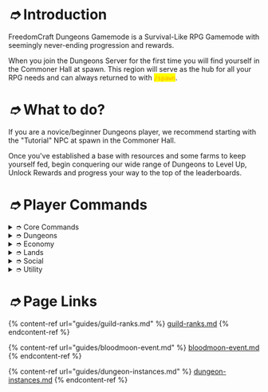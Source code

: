 # _➮_ Introduction

FreedomCraft Dungeons Gamemode is a Survival-Like RPG Gamemode with seemingly never-ending progression and rewards.&#x20;

When you join the Dungeons Server for the first time you will find yourself in the Commoner Hall at spawn. This region will serve as the hub for all your RPG needs and can always returned to with <mark style="color:orange;">`/spawn`</mark>.

# _➮_ What to do?

If you are a novice/beginner Dungeons player, we recommend starting with the "Tutorial" NPC at spawn in the Commoner Hall.

Once you've established a base with resources and some farms to keep yourself fed, begin conquering our wide range of Dungeons to Level Up, Unlock Rewards and progress your way to the top of the leaderboards.

# _➮_ Player Commands

<details>

<summary>➮ Core Commands</summary>

* /spawn
* /menu
* /skills
* /home | /sethome | /delhome

</details>

<details>

<summary>➮ Dungeons</summary>

* /dungeons
* /teleports
* /quit | /exit

</details>

<details>

<summary>➮ Economy</summary>

* /balance | /bal
* /balancetop | /baltop
* /pay
* /shop
* /jobs
* /quests

</details>

<details>

<summary>➮ Lands</summary>

* /lands create | /lands delete
* /lands claim | /lands unclaim
* /lands deposit | /lands withdraw
* /lands trust | /lands untrust
* /lands view | /lands map
* /lands setspawn
* /lands chat
* /lands top

</details>

<details>

<summary>➮ Social</summary>

* /profile
* /social
* /friendslist | /friendsgui

</details>

<details>

<summary>➮ Utility</summary>

* /chair \<on|off>
* /cosmetics
* /playtime
* /uptime
* /fix   <mark style="color:red;">`[Cost: $250]`</mark>

</details>

# _➮_ Page Links

{% content-ref url="guides/guild-ranks.md" %}
[guild-ranks.md](Guides/Guild%20Ranks.md)
{% endcontent-ref %}

{% content-ref url="guides/bloodmoon-event.md" %}
[bloodmoon-event.md](Guides/Lunar%20Event.md)
{% endcontent-ref %}

{% content-ref url="guides/dungeon-instances.md" %}
[dungeon-instances.md](Guides/Dungeon%20Instances.md)
{% endcontent-ref %}
